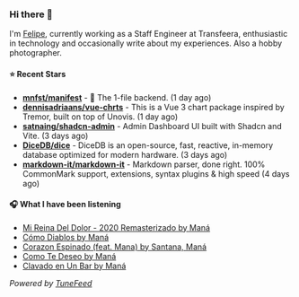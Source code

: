 ### Hi there 👋

I'm [Felipe](https://felipevm.com), currently working as a Staff Engineer at Transfeera, enthusiastic in technology and occasionally write about my experiences. Also a hobby photographer.

#### ⭐ Recent Stars
- **[mnfst/manifest](https://github.com/mnfst/manifest)** - 🦚 The 1-file backend.  (1 day ago)
- **[dennisadriaans/vue-chrts](https://github.com/dennisadriaans/vue-chrts)** - This is a Vue 3 chart package inspired by Tremor, built on top of Unovis. (1 day ago)
- **[satnaing/shadcn-admin](https://github.com/satnaing/shadcn-admin)** - Admin Dashboard UI built with Shadcn and Vite. (3 days ago)
- **[DiceDB/dice](https://github.com/DiceDB/dice)** - DiceDB is an open-source, fast, reactive, in-memory database optimized for modern hardware. (3 days ago)
- **[markdown-it/markdown-it](https://github.com/markdown-it/markdown-it)** - Markdown parser, done right. 100% CommonMark support, extensions, syntax plugins &amp; high speed (4 days ago)

#### 🎧 What I have been listening
- [Mi Reina Del Dolor - 2020 Remasterizado by Maná](https://open.spotify.com/track/1ZmHZku3Vg67QNFz0Cp7rH)
- [Cómo Diablos by Maná](https://open.spotify.com/track/1cDJScbHkk73wfYQv4ZFY9)
- [Corazon Espinado (feat. Mana) by Santana, Maná](https://open.spotify.com/track/2WoqgtWEBbbBKMDN6Becs7)
- [Como Te Deseo by Maná](https://open.spotify.com/track/6kdupfq3aldz65urrIjsyp)
- [Clavado en Un Bar by Maná](https://open.spotify.com/track/78DVpEWwmJFC25KGz8fJuE)

_Powered by [TuneFeed](https://tunefeed.app?ref=github.com)_
